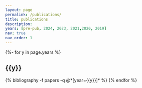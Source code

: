 ```yaml
---
layout: page
permalink: /publications/
title: publications
description: 
years: [pre-pub, 2024, 2023, 2021,2020, 2019]
nav: true
nav_order: 1
---
```

<!-- _pages/publications.md -->

<div class="publications">

{%- for y in page.years %}

  <h2 class="year">{{y}}</h2>
  {% bibliography -f papers -q @*[year={{y}}]* %}
{% endfor %}

</div>
